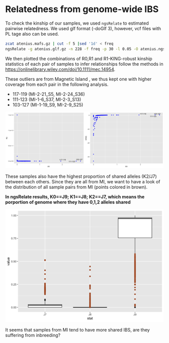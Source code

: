 Relatedness from genome-wide IBS
================

To check the kinship of our samples, we used `ngsRelate` to estimated
pairwise relatedness. We used glf format (-doGlf 3), however, vcf files
with PL tage also can be used.

``` bash
zcat atenius.mafs.gz | cut -f 5 |sed '1d' < freq
ngsRelate -g atenius.glf.gz -n 228 -f freq -p 30 -l 0.05 -O atenius.ngsrelate.txt
```

We then plotted the combinations of R0,R1 and R1-KING-robust kinship
statistics of each pair of samples to infer relationships follow the
methods in <https://onlinelibrary.wiley.com/doi/10.1111/mec.14954>.

These outliers are from Magnetic Island , we thus kept one with higher
coverage from each pair in the following analysis.

-   117-119 (MI-2-21_S5, MI-2-24_S36)
-   111-123 (MI-1-6_S37, MI-2-3_S13)
-   103-127 (MI-1-19_S9, MI-2-9_S25)

<img src="06.relatedness_files/figure-gfm/unnamed-chunk-1-1.png" width="50%" /><img src="06.relatedness_files/figure-gfm/unnamed-chunk-1-2.png" width="50%" />

These samples also have the highest proportion of shared alleles (K2/J7)
between each others. Since they are all from MI, we want to have a look
of the distribution of all sample pairs from MI (points colored in
brown).

**In ngsRelate results, K0==J9; K1==J8; K2==J7, which means the
porportion of genome where they have 0,1,2 alleles shared**

<img src="06.relatedness_files/figure-gfm/unnamed-chunk-2-1.png" width="672" />

It seems that samples from MI tend to have more shared IBS, are they
suffering from inbreeding?
